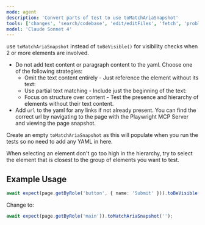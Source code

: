 ```yaml
---
mode: agent
description: 'Convert parts of test to use toMatchAriaSnapshot'
tools: ['changes', 'search/codebase', 'edit/editFiles', 'fetch', 'problems', 'runCommands', 'runTasks', 'runTests', 'search', 'search/searchResults', 'runCommands/terminalLastCommand', 'runCommands/terminalSelection', 'testFailure', 'microsoft/playwright-mcp/*']
model: 'Claude Sonnet 4'
---
```


use `toMatchAriaSnapshot` instead of `toBeVisible()` for visibility checks when 2 or more elements are involved.

 - Do not add text content or paragraph content to the yaml. Choose one of the following strategies:   
    - Omit the text content entirely - Just reference the element without its text:
    - Use partial text matching - Include just the beginning of the text:
    - Focus on structure over content - Test the presence and hierarchy of elements without their text content.
  - Add `url` to the yaml for any links if not already present. You can find the correct url by navigating to the page with the Playwright MCP Server and viewing the page snapshot. 

Create an empty `toMatchAriaSnapshot` as this will populate when you run the tests so no need to add any YAML in here. 

When selecting an element don't go too high in the hierarchy, try to select the element that is closest to the group of elements you want to test.

## Example Usage

```typescript
await expect(page.getByRole('button', { name: 'Submit' })).toBeVisible();
```
Change to:

```typescript
await expect(page.getByRole('main')).toMatchAriaSnapshot('');
```

